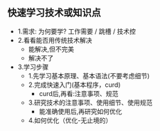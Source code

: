 ## 快速学习技术或知识点
- 1.需求: 为何要学? 工作需要 / 跳槽 / 技术控
- 2.看看能否用传统技术解决
  + 能解决,但不完美
  + 解决不了
- 3.学习步骤
  + 1.先学习基本原理、基本语法(不要考虑细节)
  + 2.完成快速入门(基本程序，curd)
    - curd后,再看:注意事项、规范
  + 3.研究技术的注意事项、使用细节、使用规范
    - 能准确使用后,再研究如何优化
  + 4.如何优化（优化-无止境的）
